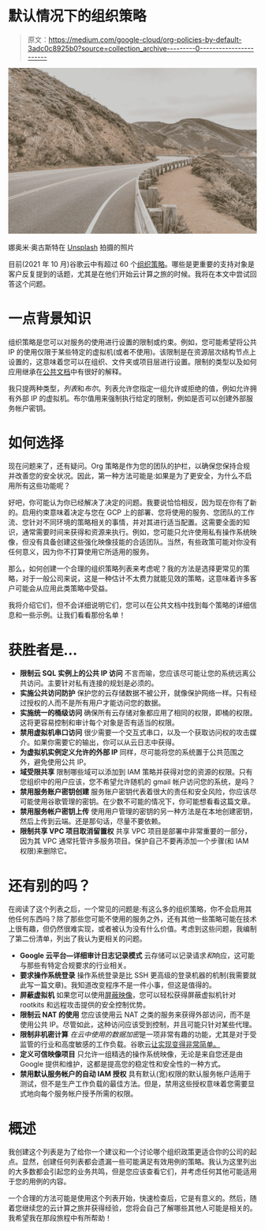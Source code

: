 # 默认情况下的组织策略

> 原文：<https://medium.com/google-cloud/org-policies-by-default-3adc0c8925b0?source=collection_archive---------0----------------------->

![](img/c1758e5ce0f2ceaf79d2b4dc9625d6e2.png)

娜奥米·奥古斯特在 [Unsplash](https://unsplash.com?utm_source=medium&utm_medium=referral) 拍摄的照片

目前(2021 年 10 月)谷歌云中有超过 60 个[组织策略](https://cloud.google.com/resource-manager/docs/organization-policy/org-policy-constraints)。哪些是更重要的支持对象是客户反复提到的话题，尤其是在他们开始云计算之旅的时候。我将在本文中尝试回答这个问题。

# 一点背景知识

组织策略是您可以对服务的使用进行设置的限制或约束。例如，您可能希望将公共 IP 的使用仅限于某些特定的虚拟机(或者不使用)。该限制是在资源层次结构节点上设置的，这意味着您可以在组织、文件夹或项目层进行设置。限制的类型以及如何应用继承在[公共文档](https://cloud.google.com/resource-manager/docs/organization-policy/overview)中有很好的解释。

我只提两种类型，*列表*和*布尔*。列表允许您指定一组允许或拒绝的值，例如允许拥有外部 IP 的虚拟机。布尔值用来强制执行给定的限制，例如是否可以创建外部服务帐户密钥。

# 如何选择

现在问题来了，还有疑问。Org 策略是作为您的团队的护栏，以确保您保持合规并改善您的安全状况。因此，第一种方法可能是:如果是为了更安全，为什么不启用所有这些功能呢？

好吧，你可能认为你已经解决了决定的问题。我要说恰恰相反，因为现在你有了新的。启用约束意味着决定与您在 GCP 上的部署、您将使用的服务、您团队的工作流、您针对不同环境的策略相关的事情，并对其进行适当配置。这需要全面的知识，通常需要时间来获得和资源来执行。例如，您可能只允许使用私有操作系统映像，但没有具备创建这些强化映像技能的合适团队。当然，有些政策可能对你没有任何意义，因为你不打算使用它所适用的服务。

那么，如何创建一个合理的组织策略列表来考虑呢？我的方法是选择更常见的策略，对于一般公司来说，这是一种估计不太费力就能见效的策略，这意味着许多客户可能会从应用此类策略中受益。

我将介绍它们，但不会详细说明它们，您可以在公共文档中找到每个策略的详细信息和一些示例。让我们看看那份名单！

# 获胜者是…

*   **限制云 SQL 实例上的公共 IP 访问**
    不言而喻，您应该尽可能让您的系统远离公共访问。主要针对私有连接的规划是必须的。
*   **实施公共访问防护**
    保护您的云存储数据不被公开，就像保护网络一样。只有经过授权的人而不是所有用户才能访问您的数据。
*   **实施统一的桶级访问**
    确保所有云存储对象都应用了相同的权限，即桶的权限。这将更容易控制和审计每个对象是否有适当的权限。
*   **禁用虚拟机串口访问**
    很少需要一个交互式串口，以及一个获取访问权的攻击媒介。如果你需要它的输出，你可以从云日志中获得。
*   **为虚拟机实例定义允许的外部 IP**
    同样，尽可能将您的系统置于公共范围之外，避免使用公共 IP。
*   **域受限共享** 限制哪些域可以添加到 IAM 策略并获得对您的资源的权限。只有您组织中的用户应该，您不希望允许随机的 gmail 帐户访问您的系统，是吗？
*   **禁用服务账户密钥创建**
    服务账户密钥代表着很大的责任和安全风险，你应该尽可能使用谷歌管理的密钥。在少数不可能的情况下，你可能想看看这篇文章。
*   **禁用服务帐户密钥上传** 使用用户管理的密钥的另一种方法是在本地创建密钥，然后上传到云端。还是那句话，尽量不要依赖。
*   **限制共享 VPC 项目取消留置权**
    共享 VPC 项目是部署中非常重要的一部分，因为其 VPC 通常托管许多服务项目。保护自己不要再添加一个步骤(和 IAM 权限)来删除它。

# 还有别的吗？

在阅读了这个列表之后，一个常见的问题是:有这么多的组织策略，你不会启用其他任何东西吗？除了那些您可能不使用的服务之外，还有其他一些策略可能在技术上很有趣，但仍然很难实现，或者被认为没有什么价值。考虑到这些问题，我编制了第二份清单，列出了我认为更相关的问题。

*   **Google 云平台—详细审计日志记录模式**
    云存储可以记录请求*和*响应，这可能与那些有特定合规要求的行业相关。
*   **要求操作系统登录**
    操作系统登录是比 SSH 更高级的登录机器的机制(我需要就此写一篇文章)。我知道改变程序不是一件小事，但这是值得的。
*   **屏蔽虚拟机**
    如果您可以使用[屏蔽映像](https://cloud.google.com/compute/docs/images/os-details#security-features)，您可以轻松获得屏蔽虚拟机针对 rootkits 和远程攻击提供的安全控制优势。
*   **限制云 NAT 的使用**
    您应该使用云 NAT 之类的服务来获得外部访问，而不是使用公共 IP。尽管如此，这种访问应该受到控制，并且可能只针对某些代理。
*   **限制非机密计算** *在云中使用的数据加密*是一项非常有趣的功能，尤其是对于受监管的行业和高度敏感的工作负载。谷歌云[让实现变得非常简单。](/google-cloud/confidential-computing-is-cool-1d715cf47683)
*   **定义可信映像项目**
    只允许一组精选的操作系统映像，无论是来自您还是由 Google 提供和维护，这都是提高您的稳定性和安全性的一种方式。
*   **禁用默认服务帐户的自动 IAM 授权** 具有默认(宽)权限的默认服务帐户适用于测试，但不是生产工作负载的最佳方法。但是，禁用这些授权意味着您需要显式地向每个服务帐户授予所需的权限。

# 概述

我创建这个列表是为了给你一个建议和一个讨论哪个组织政策更适合你的公司的起点。显然，创建任何列表都会遗漏一些可能满足有效用例的策略。我认为这里列出的大多数都会引起您的业务共鸣，但是您应该查看它们，并考虑任何其他可能适用于您的用例的内容。

一个合理的方法可能是使用这个列表开始，快速检查后，它是有意义的。然后，随着您继续您的云计算之旅并获得经验，您将会自己了解哪些其他人可能是相关的。我希望我在那段旅程中有所帮助！